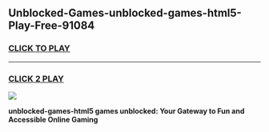 
## Unblocked-Games-unblocked-games-html5-Play-Free-91084
<h3>
<a href="https://premium76.site?title=unblocked-games-html5&ref=10A">CLICK TO PLAY</a></h3>
<hr>

<h3>
<a href="https://premium76.site?title=unblocked-games-html5&ref=10A">CLICK 2 PLAY</a>
  
</h3>

<a href="https://premium76.site?title=unblocked-games-html5&ref=10A"><img src="https://clearcache.store/games.png"></a>


**unblocked-games-html5 games unblocked: Your Gateway to Fun and Accessible Online Gaming**
